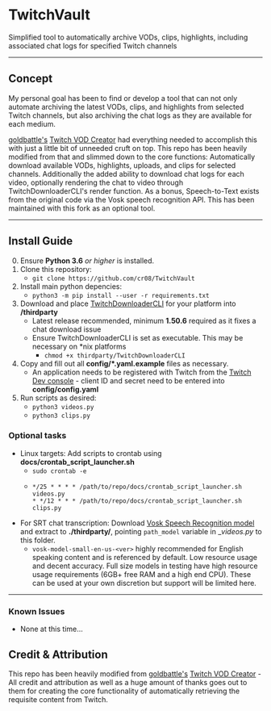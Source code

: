 # TwitchVault
Simplified tool to automatically archive VODs, clips, highlights, including associated chat logs for specified Twitch channels
***
## Concept
My personal goal has been to find or develop a tool that can not only automate archiving the latest VODs, clips, and highlights from selected Twitch channels, but also archiving the chat logs as they are available for each medium.

[goldbattle's](https://github.com/goldbattle) [Twitch VOD Creator](https://github.com/goldbattle/twitch_vod_creator) had everything needed to accomplish this with just a little bit of unneeded cruft on top. This repo has been heavily modified from that and slimmed down to the core functions: Automatically download available VODs, highlights, uploads, and clips for selected channels. Additionally the added ability to download chat logs for each video, optionally rendering the chat to video through TwitchDownloaderCLI's render function. As a bonus, Speech-to-Text exists from the original code via the Vosk speech recognition API. This has been maintained with this fork as an optional tool.
***
## Install Guide
0) Ensure __Python 3.6__ *or higher* is installed.
1) Clone this repository:
    * `git clone https://github.com/cr08/TwitchVault`
2) Install main python depencies:
    * `python3 -m pip install --user -r requirements.txt`
3) Download and place [TwitchDownloaderCLI](https://github.com/lay295/TwitchDownloader/releases) for your platform into __/thirdparty__
    * Latest release recommended, minimum __1.50.6__ required as it fixes a chat download issue
    * Ensure TwitchDownloaderCLI is set as executable. This may be necessary on \*nix platforms
        * `chmod +x thirdparty/TwitchDownloaderCLI`
4) Copy and fill out all __config/\*.yaml.example__ files as necessary.
    * An application needs to be registered with Twitch from the [Twitch Dev console](https://dev.twitch.tv/) - client ID and secret need to be entered into __config/config.yaml__
5) Run scripts as desired:
    * `python3 videos.py`
    * `python3 clips.py`

### Optional tasks
* Linux targets: Add scripts to crontab using __docs/crontab_script_launcher.sh__
    * `sudo crontab -e`
    * ```
      */25 * * * * /path/to/repo/docs/crontab_script_launcher.sh videos.py
      * */12 * * * /path/to/repo/docs/crontab_script_launcher.sh clips.py
      ```
* For SRT chat transcription: Download [Vosk Speech Recognition model](https://alphacephei.com/vosk/models) and extract to __./thirdparty/__, pointing `path_model` variable in __videos.py_ to this folder.
    * `vosk-model-small-en-us-<ver>` highly recommended for English speaking content and is referenced by default. Low resource usage and decent accuracy. Full size models in testing have high resource usage requirements (6GB+ free RAM and a high end CPU). These can be used at your own discretion but support will be limited here.
***
### Known Issues
* None at this time...

## Credit & Attribution

This repo has been heavily modified from [goldbattle's](https://github.com/goldbattle) [Twitch VOD Creator](https://github.com/goldbattle/twitch_vod_creator) - All credit and attribution as well as a huge amount of thanks goes out to them for creating the core functionality of automatically retrieving the requisite content from Twitch.

